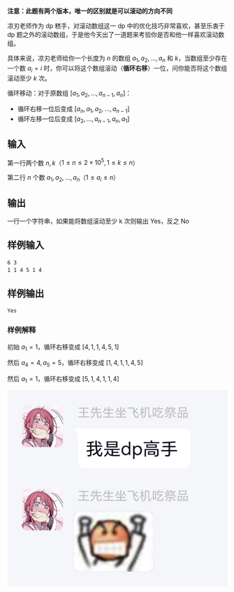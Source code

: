 **注意：此题有两个版本，唯一的区别就是可以滚动的方向不同**

凉刃老师作为 dp 糕手，对滚动数组这一 dp 中的优化技巧非常喜欢，甚至乐衷于 dp 题之外的滚动数组，于是他今天出了一道题来考验你是否和他一样喜欢滚动数组。

具体来说，凉刃老师给你一个长度为 $n$ 的数组 $a_1, a_2, ..., a_n$ 和 $k$，当数组至少存在一个数 $a_i = i$ 时，你可以将这个数组滚动（**循环右移**）一位，问你能否将这个数组滚动至少 $k$ 次。

循环移动：对于原数组 $[a_1, a_2, ..., a_{n-1}, a_n]$：
- 循环右移一位后变成 $[a_n, a_1, a_2, ..., a_{n-1}]$
- 循环左移一位后变成 $[a_2, ..., a_{n-1}, a_n, a_1]$

## 输入

第一行两个数 $n, k$（$1 \leq n \leq 2 \times 10^5,1 \leq k \leq n$）

第二行 $n$ 个数 $a_1, a_2, ..., a_n$（$1 \leq a_i \leq n$）

## 输出

一行一个字符串，如果能将数组滚动至少 k 次则输出 Yes，反之 No

## 样例输入

```txt
6 3
1 1 4 5 1 4
```

## 样例输出

```txt
Yes
```

### 样例解释

初始 $a_1 = 1$，循环右移变成 $[4, 1, 1, 4, 5, 1]$

然后 $a_4 = 4, a_5 = 5$，循环右移变成 $[1, 4, 1, 1, 4, 5]$

然后 $a_1 = 1$，循环右移变成 $[5, 1, 4, 1, 1, 4]$

![alt text](dp糕手.jpg)
